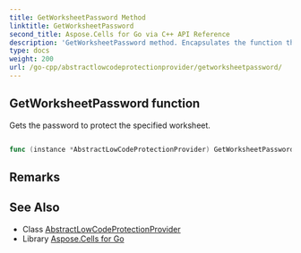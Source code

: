 ```yaml
---
title: GetWorksheetPassword Method 
linktitle: GetWorksheetPassword
second_title: Aspose.Cells for Go via C++ API Reference
description: 'GetWorksheetPassword method. Encapsulates the function that represents getworksheetpassword in Go.'
type: docs
weight: 200
url: /go-cpp/abstractlowcodeprotectionprovider/getworksheetpassword/
---
```


## GetWorksheetPassword function

Gets the password to protect the specified worksheet.

```go

func (instance *AbstractLowCodeProtectionProvider) GetWorksheetPassword(sheetname string)  (string,  error) 

```

## Remarks


## See Also

* Class [AbstractLowCodeProtectionProvider](../)
* Library [Aspose.Cells for Go](../../)
